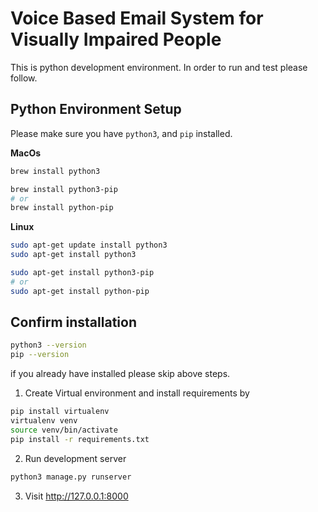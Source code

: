 # Voice Based Email System for Visually Impaired People
This is python development environment.
In order to run and test please follow.

## Python Environment Setup
Please make sure you have `python3`, and `pip` installed.

**MacOs**
```bash
brew install python3

brew install python3-pip 
# or
brew install python-pip
```

**Linux**
```bash
sudo apt-get update install python3
sudo apt-get install python3

sudo apt-get install python3-pip
# or
sudo apt-get install python-pip
```

## Confirm installation

```bash
python3 --version
pip --version
```

if you already have installed please skip above steps.

1. Create Virtual environment and install requirements by 
```bash
pip install virtualenv
virtualenv venv
source venv/bin/activate
pip install -r requirements.txt
```
2. Run development server 

```bash
python3 manage.py runserver
```

3. Visit http://127.0.0.1:8000

